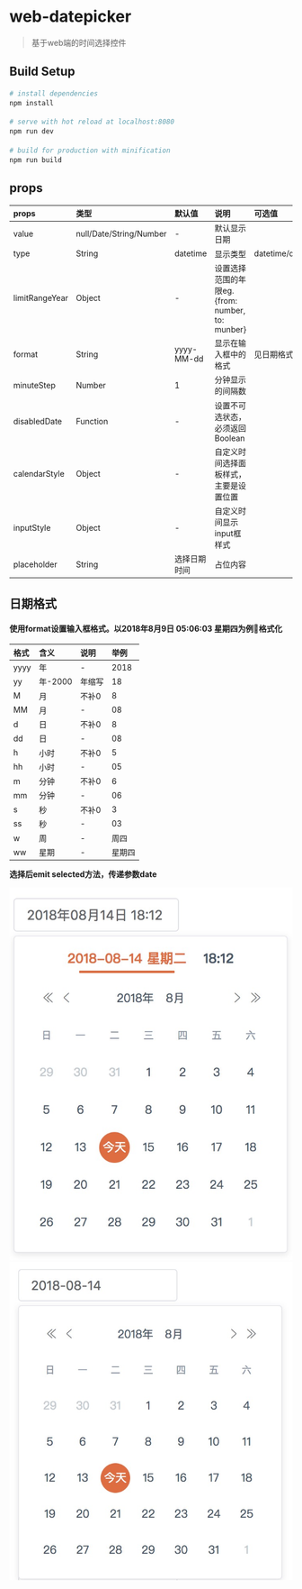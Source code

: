 # web-datepicker

> 基于web端的时间选择控件

## Build Setup

``` bash
# install dependencies
npm install

# serve with hot reload at localhost:8080
npm run dev

# build for production with minification
npm run build
```

## props
|props|类型|默认值|说明|可选值|
|:---|:---|:---|:---|:---|
|value|null/Date/String/Number|-|默认显示日期
|type|String|datetime|显示类型|datetime/date
|limitRangeYear|Object|-|设置选择范围的年限eg.{from: number, to: munber}|
|format|String|yyyy-MM-dd|显示在输入框中的格式|见日期格式
|minuteStep|Number|1|分钟显示的间隔数
|disabledDate|Function|-|设置不可选状态，必须返回Boolean
|calendarStyle|Object|-|自定义时间选择面板样式，主要是设置位置
|inputStyle|Object|-|自定义时间显示input框样式
|placeholder|String|选择日期时间|占位内容

## 日期格式
#### 使用format设置输入框格式。以2018年8月9日 05:06:03 星期四为例格式化
|格式|含义|说明|举例
|:--|:--|:--|:--|
yyyy|年|-|2018
yy|年-2000|年缩写|18
M|月|不补0|8
MM|月|-|08
d|日|不补0|8
dd|日|-|08
h|小时|不补0|5
hh|小时|-|05
m|分钟|不补0|6
mm|分钟|-|06
s|秒|不补0|3
ss|秒|-|03
w|周|-|周四
ww|星期|-|星期四


**选择后emit selected方法，传递参数date**

![效果预览](https://github.com/prebra/web-datepicker/blob/master/src/assets/review1.png)
![效果预览](https://github.com/prebra/web-datepicker/blob/master/src/assets/review2.png)
